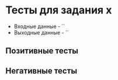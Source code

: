 # Тесты для задания x

- Входные данные - ``
- Выходные данные - ``

## Позитивные тесты

## Негативные тесты

